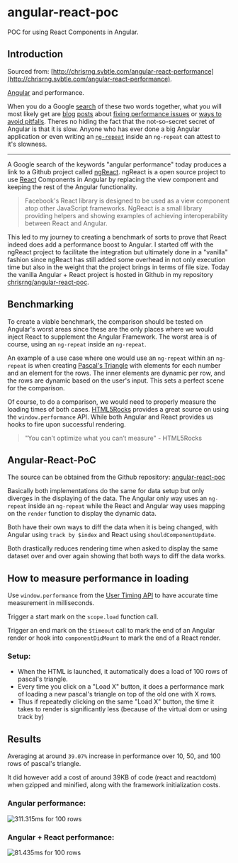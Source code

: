 # angular-react-poc
POC for using React Components in Angular.

## Introduction

Sourced from: [http://chrisrng.svbtle.com/angular-react-performance](http://chrisrng.svbtle.com/angular-react-performance).

[Angular](https://angularjs.org/) and performance.

When you do a Google [search](https://www.google.com/search?q=angular+performance) of these two words together, what you will most likely get are [blog](http://www.williambrownstreet.net/blog/2013/07/angularjs-my-solution-to-the-ng-repeat-performance-problem/) [posts](https://www.airpair.com/angularjs/posts/angularjs-performance-large-applications) about [fixing performance issues](http://blog.scalyr.com/2013/10/angularjs-1200ms-to-35ms/) or [ways to avoid pitfalls](http://www.alexkras.com/11-tips-to-improve-angularjs-performance/). Theres no hiding the fact that the not-so-secret secret of Angular is that it is slow. Anyone who has ever done a big Angular application or even writing an [`ng-repeat`](https://docs.angularjs.org/api/ng/directive/ngRepeat) inside an `ng-repeat` can attest to it's slowness.

---

A Google search of the keywords "angular performance" today produces a link to a Github project called [ngReact](https://github.com/ngReact/ngReact). ngReact is a open source project to use [React](https://facebook.github.io/react/) Components in Angular by replacing the view component and keeping the rest of the Angular functionality.

> Facebook's React library is designed to be used as a view component atop other JavaScript frameworks. 
> NgReact is a small library providing helpers and showing examples of achieving interoperability between React and Angular.

This led to my journey to creating a benchmark of sorts to prove that React indeed does add a performance boost to Angular. I started off with the ngReact project to facilitate the integration but ultimately done in a "vanilla" fashion since ngReact has still added some overhead in not only execution time but also in the weight that the project brings in terms of file size. Today the vanilla Angular + React project is hosted in Github in my repository [chrisrng/angular-react-poc](https://github.com/chrisrng/angular-react-poc).

## Benchmarking

To create a viable benchmark, the comparison should be tested on Angular's worst areas since these are the only places where we would inject React to supplement the Angular Framework. The worst area is of course, using an `ng-repeat` inside an `ng-repeat`.

An example of a use case where one would use an  `ng-repeat` within an `ng-repeat` is when creating [Pascal's Triangle](https://en.wikipedia.org/wiki/Pascal%27s_triangle) with elements for each number and an element for the rows. The inner elements are dynamic per row, and the rows are dynamic based on the user's input. This sets a perfect scene for the comparison.

Of course, to do a comparison, we would need to properly measure the loading times of both cases. [HTML5Rocks](http://www.html5rocks.com/en/tutorials/webperformance/usertiming/) provides a great source on using the `window.performance` API. While both Angular and React provides us hooks to fire upon successful rendering.

> "You can’t optimize what you can’t measure" - HTML5Rocks

## Angular-React-PoC

The source can be obtained from the Github repository: [angular-react-poc](https://github.com/chrisrng/angular-react-poc)

Basically both implementations do the same for data setup but only diverges in the displaying of the data. The Angular only way uses an `ng-repeat` inside an `ng-repeat` while the React and Angular way uses mapping on the `render` function to display the dynamic data.

Both have their own ways to diff the data when it is being changed, with Angular using `track by $index` and React using `shouldComponentUpdate`.

Both drastically reduces rendering time when asked to display the same dataset over and over again showing that both ways to diff the data works.

## How to measure performance in loading

Use `window.performance` from the [User Timing API](https://www.w3.org/TR/hr-time/) to have accurate time measurement in milliseconds.

Trigger a start mark on the `scope.load` function call.

Trigger an end mark on the `$timeout` call to mark the end of an Angular render or hook into `componentDidMount` to mark the end of a React render.

### Setup:
- When the HTML is launched, it automatically does a load of 100 rows of pascal's triangle.
- Every time you click on a "Load X" button, it does a performance mark of loading a new pascal's triangle on top of the old one with X rows.
- Thus if repeatedly clicking on the same "Load X" button, the time it takes to render is significantly less (because of the virtual dom or using track by)

## Results

Averaging at around `39.07%` increase in performance over 10, 50, and 100 rows of pascal's triangle.

It did however add a cost of around 39KB of code (react and reactdom) when gzipped and minified, along with the framework initialization costs.

### Angular performance:

![311.315ms for 100 rows](https://raw.github.com/chrisrng/angular-react-poc/master/images/angular-only.png)

### Angular + React performance:

![81.435ms for 100 rows](https://raw.github.com/chrisrng/angular-react-poc/master/images/angular-react.png)
